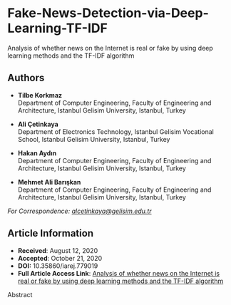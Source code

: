 # Fake-News-Detection-via-Deep-Learning-TF-IDF

Analysis of whether news on the Internet is real or fake by using deep learning methods and the TF-IDF algorithm

## Authors
- **Tilbe Korkmaz**  
  Department of Computer Engineering, Faculty of Engineering and Architecture, Istanbul Gelisim University, Istanbul, Turkey

- **Ali Çetinkaya**  
  Department of Electronics Technology, Istanbul Gelisim Vocational School, Istanbul Gelisim University, Istanbul, Turkey

- **Hakan Aydın**  
  Department of Computer Engineering, Faculty of Engineering and Architecture, Istanbul Gelisim University, Istanbul, Turkey

- **Mehmet Ali Barışkan**  
  Department of Computer Engineering, Faculty of Engineering and Architecture, Istanbul Gelisim University, Istanbul, Turkey

*For Correspondence: alcetinkaya@gelisim.edu.tr*

## Article Information
- **Received**: August 12, 2020  
- **Accepted**: October 21, 2020
- **DOI:** 10.35860/iarej.779019
- **Full Article Access Link**: [Analysis of whether news on the Internet is real or fake by using deep learning methods and the TF-IDF algorithm](https://dergipark.org.tr/en/pub/iarej/issue/60476/779019)

Abstract
